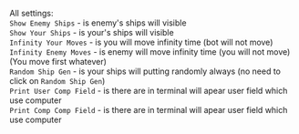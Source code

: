 All settings: \
`Show Enemy Ships` - is enemy's ships will visible \
`Show Your Ships` - is your's ships will visible \
`Infinity Your Moves` - is you will move infinity time (bot will not move) \
`Infinity Enemy Moves` - is enemy will move infinity time (you will not move)(You move first whatever) \
`Random Ship Gen` - is your ships will putting randomly always (no need to click on `Random Ship Gen`) \
`Print User Comp Field` - is there are in terminal will apear user field which use computer\
`Print Comp Comp Field` - is there are in terminal will apear user field which use computer